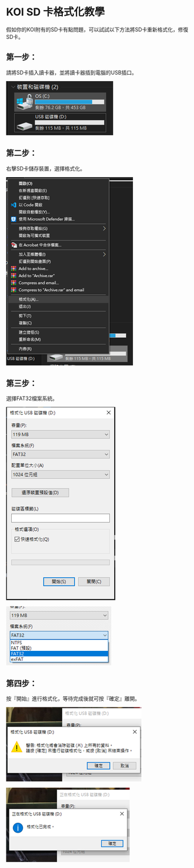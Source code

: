 # KOI SD 卡格式化教學

假如你的KOI附有的SD卡有點問題，可以試試以下方法將SD卡重新格式化，修復SD卡。

## 第一步：

請將SD卡插入讀卡器，並將讀卡器插到電腦的USB插口。

![](./KOI00/format1.png)

## 第二步：
右擊SD卡儲存裝置，選擇格式化。

![](./KOI00/format2.png)

## 第三步：
選擇FAT32檔案系統。

![](./KOI00/format3.png)

![](./KOI00/format4.png)

## 第四步：
按『開始』進行格式化，等待完成後就可按『確定』離開。

![](./KOI00/format5.png)

![](./KOI00/format6.png)